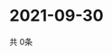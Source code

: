 # 2021-09-30
  共 0条

  <!-- BEGIN -->
  <!-- 最后更新时间Thu Sep 30 2021 08:04:38 GMT+0000 (Coordinated Universal Time) -->
  
  <!-- END -->
  
  